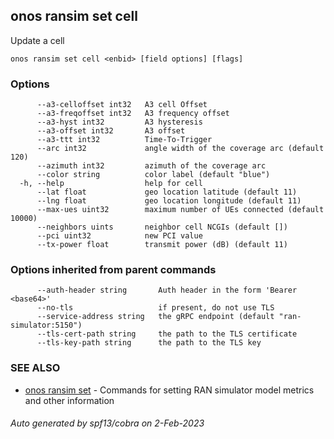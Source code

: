 <!--
SPDX-FileCopyrightText: 2019-present Open Networking Foundation <info@opennetworking.org>

SPDX-License-Identifier: Apache-2.0
-->

## onos ransim set cell

Update a cell

```
onos ransim set cell <enbid> [field options] [flags]
```

### Options

```
      --a3-celloffset int32   A3 cell Offset
      --a3-freqoffset int32   A3 frequency offset
      --a3-hyst int32         A3 hysteresis
      --a3-offset int32       A3 offset
      --a3-ttt int32          Time-To-Trigger
      --arc int32             angle width of the coverage arc (default 120)
      --azimuth int32         azimuth of the coverage arc
      --color string          color label (default "blue")
  -h, --help                  help for cell
      --lat float             geo location latitude (default 11)
      --lng float             geo location longitude (default 11)
      --max-ues uint32        maximum number of UEs connected (default 10000)
      --neighbors uints       neighbor cell NCGIs (default [])
      --pci uint32            new PCI value
      --tx-power float        transmit power (dB) (default 11)
```

### Options inherited from parent commands

```
      --auth-header string       Auth header in the form 'Bearer <base64>'
      --no-tls                   if present, do not use TLS
      --service-address string   the gRPC endpoint (default "ran-simulator:5150")
      --tls-cert-path string     the path to the TLS certificate
      --tls-key-path string      the path to the TLS key
```

### SEE ALSO

* [onos ransim set](onos_ransim_set.md)	 - Commands for setting RAN simulator model metrics and other information

###### Auto generated by spf13/cobra on 2-Feb-2023
